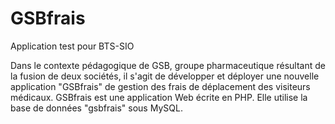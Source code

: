 # GSBfrais
Application test pour BTS-SIO

Dans le contexte pédagogique de GSB, groupe pharmaceutique résultant de la fusion de deux sociétés, il s'agit de développer et déployer une nouvelle application "GSBfrais" de gestion des frais de déplacement des visiteurs médicaux.  GSBfrais est une application Web écrite en PHP. Elle utilise la base de données "gsbfrais" sous MySQL.
